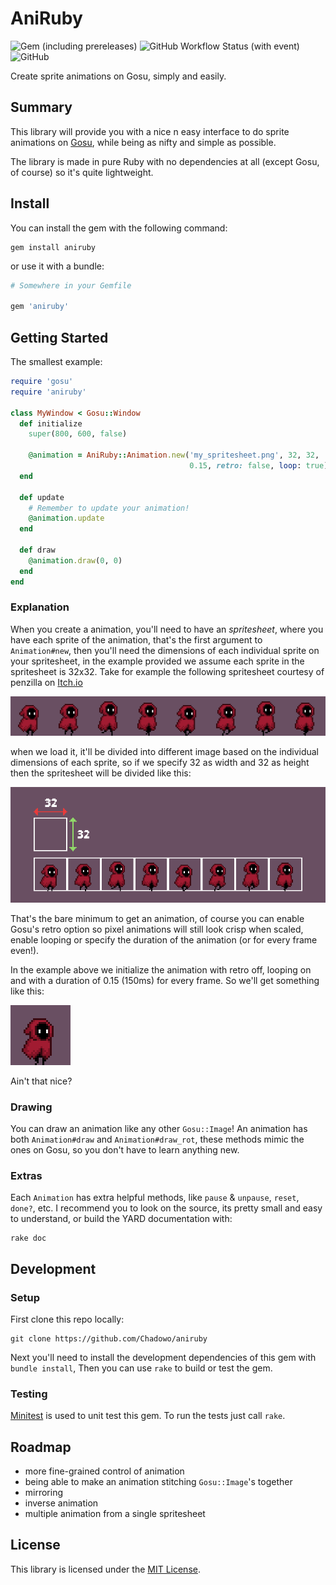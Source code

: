 # AniRuby

![Gem (including prereleases)](https://img.shields.io/gem/v/aniruby?style=flat-square&logo=rubygems&logoColor=white&color=blue) ![GitHub Workflow Status (with event)](https://img.shields.io/github/actions/workflow/status/chadowo/aniruby/minitest.yml?style=flat-square&logo=github&label=minitest&link=https%3A%2F%2Fgithub.com%2FChadowo%2Faniruby%2Factions%2Fworkflows%2Fminitest.yml) ![GitHub](https://img.shields.io/github/license/chadowo/aniruby?style=flat-square)

Create sprite animations on Gosu, simply and easily.

## Summary

This library will provide you with a nice n easy interface to do sprite animations
on [Gosu](https://www.libgosu.org/), while being as nifty and simple as possible.

The library is made in pure Ruby with no dependencies at all (except Gosu, of course) so
it's quite lightweight.

## Install

You can install the gem with the following command:

```console
gem install aniruby
```

or use it with a bundle:

```ruby
# Somewhere in your Gemfile

gem 'aniruby'
```

## Getting Started

The smallest example:

```ruby
require 'gosu'
require 'aniruby'

class MyWindow < Gosu::Window
  def initialize
    super(800, 600, false)

    @animation = AniRuby::Animation.new('my_spritesheet.png', 32, 32,
                                        0.15, retro: false, loop: true)
  end

  def update
    # Remember to update your animation!
    @animation.update
  end

  def draw
    @animation.draw(0, 0)
  end
end
```

### Explanation

When you create a animation, you'll need to have an *spritesheet*, where you have
each sprite of the animation, that's the first argument to `Animation#new`, then
you'll need the dimensions of each individual sprite on your spritesheet, in the
example provided we assume each sprite in the spritesheet is 32x32. Take for example
the following spritesheet courtesy of penzilla on [Itch.io](https://penzilla.itch.io/hooded-protagonist)

![example spritesheet](assets/example_spritesheet.png)

when we load it, it'll be divided into different image based on the individual
dimensions of each sprite, so if we specify 32 as width and 32 as height then the
spritesheet will be divided like this:

![example spritesheet quads](assets/example_spritesheet_quads.png)

That's the bare minimum to get an animation, of course you can enable Gosu's retro
option so pixel animations will still look crisp when scaled, enable looping or specify
the duration of the animation (or for every frame even!).

In the example above we initialize the animation with retro off, looping on and
with a duration of 0.15 (150ms) for every frame. So we'll get something like this:

![example spritesheet result](assets/example_spritesheet_result.gif)

Ain't that nice?

### Drawing

You can draw an animation like any other `Gosu::Image`! An animation has both
`Animation#draw` and `Animation#draw_rot`, these methods mimic the ones on Gosu, so you don't
have to learn anything new.

### Extras

Each `Animation` has extra helpful methods, like `pause` & `unpause`, `reset`,
`done?`, etc. I recommend you to look on the source, its pretty small and easy to
understand, or build the YARD documentation with:

```console
rake doc
```

## Development

### Setup

First clone this repo locally:

```console
git clone https://github.com/Chadowo/aniruby
```

Next you'll need to install the development dependencies of this gem with
`bundle install`, Then you can use `rake` to build or test the gem.

### Testing

[Minitest](https://github.com/minitest/minitest) is used to unit test this gem.
To run the tests just call `rake`.

## Roadmap

- more fine-grained control of animation
- being able to make an animation stitching `Gosu::Image`'s together
- mirroring
- inverse animation
- multiple animation from a single spritesheet

## License

This library is licensed under the [MIT License](LICENSE).
